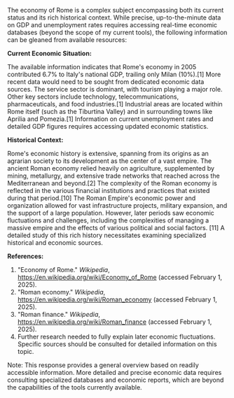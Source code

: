 The economy of Rome is a complex subject encompassing both its current status and its rich historical context. While precise, up-to-the-minute data on GDP and unemployment rates requires accessing real-time economic databases (beyond the scope of my current tools), the following information can be gleaned from available resources:

**Current Economic Situation:**

The available information indicates that Rome's economy in 2005 contributed 6.7% to Italy's national GDP, trailing only Milan (10%).[1]  More recent data would need to be sought from dedicated economic data sources.  The service sector is dominant, with tourism playing a major role.  Other key sectors include technology, telecommunications, pharmaceuticals, and food industries.[1]  Industrial areas are located within Rome itself (such as the Tiburtina Valley) and in surrounding towns like Aprilia and Pomezia.[1]  Information on current unemployment rates and detailed GDP figures requires accessing updated economic statistics.

**Historical Context:**

Rome's economic history is extensive, spanning from its origins as an agrarian society to its development as the center of a vast empire.  The ancient Roman economy relied heavily on agriculture, supplemented by mining, metallurgy, and extensive trade networks that reached across the Mediterranean and beyond.[2]  The complexity of the Roman economy is reflected in the various financial institutions and practices that existed during that period.[10] The Roman Empire's economic power and organization allowed for vast infrastructure projects, military expansion, and the support of a large population.  However, later periods saw economic fluctuations and challenges, including the complexities of managing a massive empire and the effects of various political and social factors. [11]  A detailed study of this rich history necessitates examining specialized historical and economic sources.


**References:**

1.  "Economy of Rome." *Wikipedia*, https://en.wikipedia.org/wiki/Economy_of_Rome (accessed February 1, 2025).
2.  "Roman economy." *Wikipedia*, https://en.wikipedia.org/wiki/Roman_economy (accessed February 1, 2025).
10. "Roman finance." *Wikipedia*, https://en.wikipedia.org/wiki/Roman_finance (accessed February 1, 2025).
11.  Further research needed to fully explain later economic fluctuations.  Specific sources should be consulted for detailed information on this topic.


Note:  This response provides a general overview based on readily accessible information.  More detailed and precise economic data requires consulting specialized databases and economic reports, which are beyond the capabilities of the tools currently available.